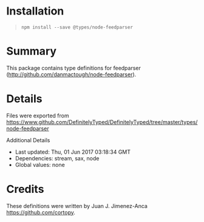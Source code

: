 # Installation
> `npm install --save @types/node-feedparser`

# Summary
This package contains type definitions for feedparser (http://github.com/danmactough/node-feedparser).

# Details
Files were exported from https://www.github.com/DefinitelyTyped/DefinitelyTyped/tree/master/types/node-feedparser

Additional Details
 * Last updated: Thu, 01 Jun 2017 03:18:34 GMT
 * Dependencies: stream, sax, node
 * Global values: none

# Credits
These definitions were written by Juan J. Jimenez-Anca <https://github.com/cortopy>.
